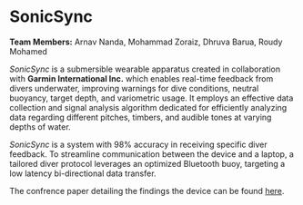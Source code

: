 # SonicSync
**Team Members:** Arnav Nanda, Mohammad Zoraiz, Dhruva Barua, Roudy Mohamed

_SonicSync_ is a submersible wearable apparatus created in collaboration with **Garmin International Inc.** which enables real-time feedback from divers underwater, improving warnings for dive conditions, neutral buoyancy, target depth, and variometric usage. It employs an effective data collection and signal analysis algorithm dedicated for efficiently analyzing data regarding different pitches, timbers, and audible tones at varying depths of water.

_SonicSync_ is a system with 98% accuracy in receiving specific diver feedback. To streamline communication between the device and a laptop, a tailored diver protocol leverages an optimized Bluetooth buoy, targeting a low latency bi-directional data transfer.

The confrence paper detailing the findings the device can be found [here](https://ieeexplore.ieee.org/document/10534714).
